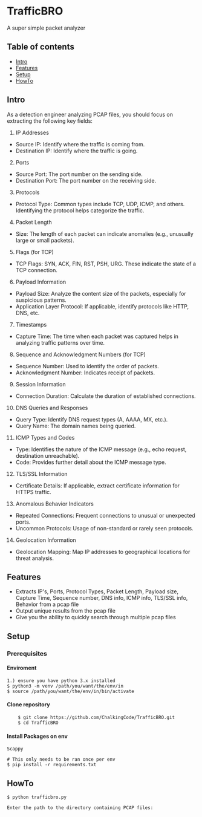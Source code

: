 # TrafficBRO
A super simple packet analyzer 


## Table of contents
* [Intro](#intro)
* [Features](#features)
* [Setup](#setup)
* [HowTo](#howto)

## Intro
As a detection engineer analyzing PCAP files, you should focus on extracting the following key fields:

1. IP Addresses
- Source IP: Identify where the traffic is coming from.
- Destination IP: Identify where the traffic is going.

2. Ports
- Source Port: The port number on the sending side.
- Destination Port: The port number on the receiving side.

3. Protocols
- Protocol Type: Common types include TCP, UDP, ICMP, and others. Identifying the protocol helps categorize the traffic.

4. Packet Length
- Size: The length of each packet can indicate anomalies (e.g., unusually large or small packets).

5. Flags (for TCP)
- TCP Flags: SYN, ACK, FIN, RST, PSH, URG. These indicate the state of a TCP connection.

6. Payload Information
- Payload Size: Analyze the content size of the packets, especially for suspicious patterns.
- Application Layer Protocol: If applicable, identify protocols like HTTP, DNS, etc.

7. Timestamps
- Capture Time: The time when each packet was captured helps in analyzing traffic patterns over time.

8. Sequence and Acknowledgment Numbers (for TCP)
- Sequence Number: Used to identify the order of packets.
- Acknowledgment Number: Indicates receipt of packets.

9. Session Information
- Connection Duration: Calculate the duration of established connections.

10. DNS Queries and Responses
- Query Type: Identify DNS request types (A, AAAA, MX, etc.).
- Query Name: The domain names being queried.

11. ICMP Types and Codes
- Type: Identifies the nature of the ICMP message (e.g., echo request, destination unreachable).
- Code: Provides further detail about the ICMP message type.

12. TLS/SSL Information
- Certificate Details: If applicable, extract certificate information for HTTPS traffic.

13. Anomalous Behavior Indicators
- Repeated Connections: Frequent connections to unusual or unexpected ports.
- Uncommon Protocols: Usage of non-standard or rarely seen protocols.

14. Geolocation Information
- Geolocation Mapping: Map IP addresses to geographical locations for threat analysis.


## Features
- Extracts IP's, Ports, Protocol Types, Packet Length, Payload size, Capture Time, Sequence number, DNS info, ICMP info, TLS/SSL info, Behavior from a pcap file
- Output unique results from the pcap file
- Give you the ability to quickly search through multiple pcap files

## Setup

### Prerequisites

#### Enviroment
```
1.) ensure you have python 3.x installed 
$ python3 -m venv /path/you/want/the/env/in
$ source /path/you/want/the/env/in/bin/activate 
```
#### Clone repository 

        $ git clone https://github.com/ChalkingCode/TrafficBRO.git
        $ cd TrafficBRO


#### Install Packages on env
```       
Scappy

# This only needs to be ran once per env 
$ pip install -r requirements.txt
```

## HowTo

```
$ python trafficbro.py

Enter the path to the directory containing PCAP files:
